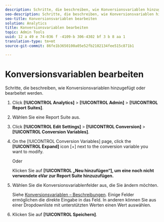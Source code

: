 ```yaml
---
description: Schritte, die beschreiben, wie Konversionsvariablen hinzugefügt oder bearbeitet werden.
seo-description: Schritte, die beschreiben, wie Konversionsvariablen hinzugefügt oder bearbeitet werden.
seo-title: Konversionsvariablen bearbeiten
solution: Analytics
title: Konversionsvariablen bearbeiten
topic: Admin Tools
uuid: 12 a 49 e 74-036 f -4109-b 306-4302 bf 3 b 8 aa 1
translation-type: tm+mt
source-git-commit: 86fe1b3650100a05e52fb2102134fee515c871b1

---
```



# Konversionsvariablen bearbeiten

Schritte, die beschreiben, wie Konversionsvariablen hinzugefügt oder bearbeitet werden.

1. Click **[!UICONTROL Analytics]** &gt; **[!UICONTROL Admin]** &gt; **[!UICONTROL Report Suites]**.
1. Wählen Sie eine Report Suite aus.
1. Click **[!UICONTROL Edit Settings]** &gt; **[!UICONTROL Conversion]** &gt; **[!UICONTROL Conversion Variables]**.
1. On the [!UICONTROL Conversion Variables] page, click the **[!UICONTROL Expand]** icon [+] next to the conversion variable you want to modify.

   Oder

   Klicken Sie auf **[!UICONTROL „Neu hinzufügen“], um eine noch nicht verwendete eVar zur Report Suite hinzuzufügen.**
1. Wählen Sie die Konversionsvariablenfelder aus, die Sie ändern möchten.

   Siehe [Konversionsvariablen – Beschreibungen](../../../admin/admin/conversion-var-admin/conversion-var-admin.md#section_7C317BB0287A4B8EB0A1A4ECC40627BF). Einige Felder ermöglichen die direkte Eingabe in das Feld. In anderen können Sie aus einer Dropdownliste mit unterstützten Werten einen Wert auswählen.
1. Klicken Sie auf **[!UICONTROL Speichern]**.
